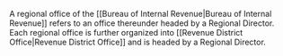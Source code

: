 A regional office of the [[Bureau of Internal Revenue|Bureau of Internal Revenue]] refers to an office thereunder headed by a Regional Director. Each regional office is further organized into [[Revenue District Office|Revenue District Office]] and is headed by a Regional Director.
